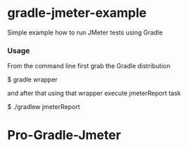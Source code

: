 # gradle-jmeter-example
Simple example how to run JMeter tests using Gradle


### Usage

From the command line first grab the Gradle distribution

$ gradle wrapper

and after that using that wrapper execute jmeterReport task

$ ./gradlew jmeterReport

# Pro-Gradle-Jmeter
